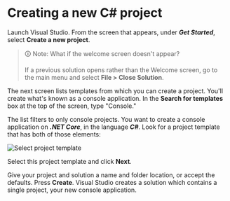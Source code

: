 # Creating a new C# project

Launch Visual Studio. From the screen that appears, under **_Get Started_**, select **Create a new project**.

>🛈 Note: What if the welcome screen doesn't appear?
>
>If a previous solution opens rather than the Welcome screen, go to the main menu and select **File > Close Solution**.

The next screen lists templates from which you can create a project. You'll create what's known as a console application. In the **Search for templates** box at the top of the screen, type "Console."

The list filters to only console projects. You want to create a console application on **_.NET Core_**, in the language **_C#_**. Look for a project template that has both of those elements:

![Select project template](https://bootcamp-os-lms-prd-public.s3.us-west-2.amazonaws.com/content/155120341f777a5c693d055b507023d0.png)

Select this project template and click **Next**.

Give your project and solution a name and folder location, or accept the defaults. Press **Create**. Visual Studio creates a solution which contains a single project, your new console application.